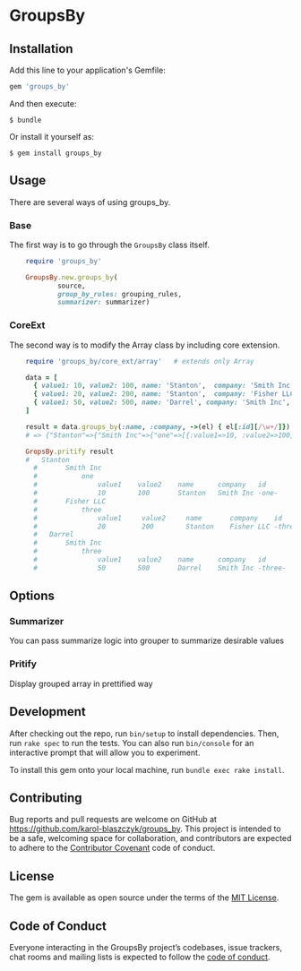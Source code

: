 # GroupsBy

## Installation

Add this line to your application's Gemfile:

```ruby
gem 'groups_by'
```

And then execute:

    $ bundle

Or install it yourself as:

    $ gem install groups_by

## Usage

There are several ways of using groups_by.

### Base
  The first way is to go through the `GroupsBy` class itself.

  ```ruby
      require 'groups_by'

      GroupsBy.new.groups_by(
              source,
              group_by_rules: grouping_rules,
              summarizer: summarizer)
  ```
### CoreExt
  The second way is to modify the Array class by including core extension.
  ```ruby
      require 'groups_by/core_ext/array'   # extends only Array

      data = [
        { value1: 10, value2: 100, name: 'Stanton',  company: 'Smith Inc', id: '-one-' },
        { value1: 20, value2: 200, name: 'Stanton',  company: 'Fisher LLC', id: '-three-' },
        { value1: 50, value2: 500, name: 'Darrel', company: 'Smith Inc', id: '-three-' }
      ]

      result = data.groups_by(:name, :company, ->(el) { el[:id][/\w+/]})
      # => {"Stanton"=>{"Smith Inc"=>{"one"=>[{:value1=>10, :value2=>100, :name=>"Stanton", :company=>"Smith Inc", :id=>"-one-"}]}, "Fisher LLC"=>{"three"=>[{:value1=>20, :value2=>200, :name=>"Stanton", :company=>"Fisher LLC", :id=>"-three-"}]}}, "Darrel"=>{"Smith Inc"=>{"three"=>[{:value1=>50, :value2=>500, :name=>"Darrel", :company=>"Smith Inc", :id=>"-three-"}]}}}

      GropsBy.pritify result
      #   Stanton
    	#   	Smith Inc
    	#   		one
    	#   			value1    value2    name      company   id
    	#   			10        100       Stanton   Smith Inc -one-
    	#   	Fisher LLC
    	#   		three
    	#   			value1     value2     name       company    id
    	#   			20         200        Stanton    Fisher LLC -three-
    	#   Darrel
    	#   	Smith Inc
    	#   		three
    	#   			value1    value2    name      company   id
    	#   			50        500       Darrel    Smith Inc -three-      
```

## Options

### Summarizer
  You can pass summarize logic into grouper to summarize desirable values
### Pritify
  Display grouped array in prettified way

## Development

After checking out the repo, run `bin/setup` to install dependencies. Then, run `rake spec` to run the tests. You can also run `bin/console` for an interactive prompt that will allow you to experiment.

To install this gem onto your local machine, run `bundle exec rake install`.

## Contributing

Bug reports and pull requests are welcome on GitHub at https://github.com/karol-blaszczyk/groups_by. This project is intended to be a safe, welcoming space for collaboration, and contributors are expected to adhere to the [Contributor Covenant](http://contributor-covenant.org) code of conduct.

## License

The gem is available as open source under the terms of the [MIT License](http://opensource.org/licenses/MIT).

## Code of Conduct

Everyone interacting in the GroupsBy project’s codebases, issue trackers, chat rooms and mailing lists is expected to follow the [code of conduct](https://github.com/[USERNAME]/groups_by/blob/master/CODE_OF_CONDUCT.md).

